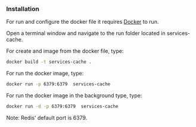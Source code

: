 ### Installation

For run and configure the docker file it requires [Docker](https://www.docker.com/products/overview) to run.

Open a terminal window and navigate to the run folder located in services-cache.

For create and image from the docker file, type:

```sh
docker build -t services-cache .
```

For run the docker image, type:

```sh
docker run -p 6379:6379  services-cache
```
For run the docker image in the background type, type:

```sh
docker run -d -p 6379:6379  services-cache
```
Note: Redis' default port is 6379.
